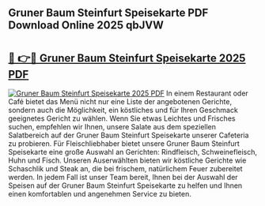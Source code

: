 ## Gruner Baum Steinfurt Speisekarte PDF Download Online 2025 qbJVW

# <h2><a href="http://gc6ssmc.nevu.top/?p=Gruner+Baum+Steinfurt+Speisekarte">🔗 👉🔴 Gruner Baum Steinfurt Speisekarte 2025 PDF</a></h2>

[![Gruner Baum Steinfurt Speisekarte 2025 PDF](https://i.imgur.com/dBaPXMq.png)](http://gc6ssmc.nevu.top/?p=Gruner+Baum+Steinfurt+Speisekarte)
In einem Restaurant oder Café bietet das Menü nicht nur eine Liste der angebotenen Gerichte, sondern auch die Möglichkeit, ein köstliches und für Ihren Geschmack geeignetes Gericht zu wählen. Wenn Sie etwas Leichtes und Frisches suchen, empfehlen wir Ihnen, unsere Salate aus dem speziellen Salatbereich auf der Gruner Baum Steinfurt Speisekarte unserer Cafeteria zu probieren. Für Fleischliebhaber bietet unsere Gruner Baum Steinfurt Speisekarte eine große Auswahl an Gerichten: Rindfleisch, Schweinefleisch, Huhn und Fisch. Unseren Auserwählten bieten wir köstliche Gerichte wie Schaschlik und Steak an, die bei frischem, natürlichem Feuer zubereitet werden. In jedem Fall ist unser Team bereit, Ihnen bei der Auswahl der Speisen auf der Gruner Baum Steinfurt Speisekarte zu helfen und Ihnen einen komfortablen und angenehmen Service zu bieten.
